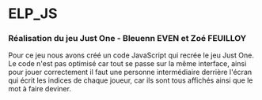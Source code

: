# ELP_JS

### Réalisation du jeu Just One - Bleuenn EVEN et Zoé FEUILLOY

Pour ce jeu nous avons créé un code JavaScript qui recrée le jeu Just One. Le code n'est pas optimisé car tout se passe sur la même interface, ainsi pour jouer correctement il faut une personne intermédiaire derrière l'écran qui écrit les indices de chaque joueur, car ils sont tous affichés ainsi que le mot à faire deviner. 
